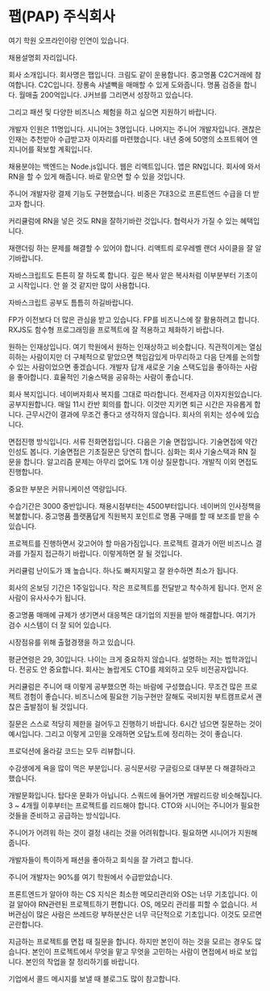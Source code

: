# 팹(PAP) 주식회사

여기 학원 오프라인이랑 인연이 있습니다.

채용설명회 자리입니다.

회사 소개입니다. 회사명은 팹입니다. 크림도 같이 운용합니다. 중고명품 C2C거래에 참여합니다. C2C입니다. 장롱속 샤낼빽을 매매할 수 있게 도와줍니다. 명품 검증을 합니다. 월매출 200억입니다. J커브를 그리면서 성장하고 있습니다.

그리고 패션 및 다양한 비즈니스 체험을 하고 싶으면 지원하기 바랍니다.

개발자 인원은 11명입니다. 시니어는 3명입니다. 나머지는 주니어 개발자입니다. 괜찮은 인재는 추천받아 수급받고자 이자리를 마련했습니다. 내년 중에 50명의 소프트웨어 엔지니어를 확보할 계획입니다.

채용분야는 백엔드는 Node.js입니다. 웹은 리액트입니다. 앱은 RN입니다. 회사에 와서 RN을 할 수 있게 해줍니다. 바로 맡으면 할 수 있을 것입니다.

주니어 개발자랑 결제 기능도 구현했습니다. 비중은 7대3으로 프론트엔드 수급을 더 받고자 합니다.

커리큘럼에 RN을 넣은 것도 RN을 잘하기바란 것입니다. 협력사가 가질 수 있는 혜택입니다.

재랜더링 하는 문제를 해결할 수 있어야 합니다. 리액트릐 로우레벨 랜더 사이클을 잘 알기바랍니다.

자바스크립트도 튼튼히 잘 하도록 합니다. 깊은 복사 앝은 복사처럼 이부분부터 기초이고 시작입니다. 안 쓸 것 같지만 많이 사용합니다.

자바스크립트 공부도 틈틈히 하길바랍니다.

FP가 이전보다 더 많은 관심을 받고 있습니다. FP를 비즈니스에 잘 활용하려고 합니다. RXJS도 함수형 프로그래밍을 프로젝트에 잘 적용하고 체화하기 바랍니다.

원하는 인재상입니다. 여기 학원에서 원하는 인재상하고 비슷합니다. 직관적이게는 열심히하는 사람이지만 더 구체적으로 맡았으면 책임감있게 마무리하고 다음 단계를 논의할 수 있는 사람이었으면 좋겠습니다. 개발자 답개 새로운 기술 스택도입을 좋아하는 사람을 좋아합니다. 효율적인 기술스택을 공유하는 사람이 좋습니다.

회사 복지입니다. 네이버자회사 복지를 그대로 따라합니다. 전세자금 이자지원있습니다. 공부지원합니다. 매일 11시 칸반 회의를 합니다. 이것만 지키면 퇴근 시간은 자유롭게 합니다. 근무시간이 결과에 무조건 좋다고 생각하지 않습니다. 회사의 위치는 성수에 있습니다.

면접진행 방식입니다. 서류 전화면접입니다. 다음은 기술 면접입니다. 기술면접에 약간 인성도 봅니다. 기술면접은 기초질문은 당연히 합니다. 심화는 회사 기술스택과 RN 질문을 합니다. 알고리즘 문제는 아무리 없어도 1개 이상 질문합니다. 개발직 이외 면접도 진행합니다.

중요한 부분은 커뮤니케이션 역량입니다.

수습기간은 3000 중반입니다. 채용시점부터는 4500부터입니다. 네이버의 인사정책을 복붙합니다. 중고명품 플랫폼답게 직원복지 포인트로 명품 구매를 할 때 보조를 받을 수 있습니다.

프로젝트를 진행하면서 갖고어야 할 마음가짐입니다. 프로젝트 결과가 어떤 비즈니스 결과를 가질지 접근하기 바랍니다. 이렇게하면 잘 될 것입니다.

커리큘럼 난이도가 꽤 높습니다. 하나도 빠지지말고 잘 완수하면 최소가 됩니다.

회사의 온보딩 기간은 1주일입니다. 작은 프로젝트를 전달받고 착수하게 됩니다. 먼저 온사람이 유사사수가 됩니다.

중고명품 매매에 규제가 생기면서 대응책은 대기업의 지원을 받아 해결합니다. 여기가 검수 시스템이 더 잘 되어 있습니다.

시장점유를 위해 출혈경쟁을 하고 있습니다.

평균연령은 29, 30입니다. 나이는 크게 중요하지 않습니다. 설명하는 저는 법학과입니다. 전공도 안 중요합니다. 회사는 놀랍게도 CTO를 제외하고 모두 비전공자입니다.

커리큘럼은 주니어 때 이렇게 공부했으면 하는 바람에 구성했습니다. 무조건 많은 프로젝트 경험이 좋습니다. 비즈니스에 필요한 기능구현만 잘해도 국비지원 부트캠프로서 괜찮은 출발점이 될 것입니다.

질문은 스스로 적당히 제한을 걸어두고 진행하기 바랍니다. 6시간 넘으면 질문하는 것이 예시입니다. 그리고 이렇게 고민을 오래하면 오답노트에 정리하는 것이 좋습니다.

프로덕션에 올라갈 코드는 모두 리뷰합니다.

수강생에게 욕을 많이 먹은 부분입니다. 공식문서랑 구글링으로 대부분 다 해결하라고 했습니다.

개발문화입니다. 탑다운 문화가 아닙니다. 스쿼드에 들어가면 개발리드랑 비슷해집니다. 3 ~ 4개월 이후부터는 프로젝트를 리드해야 합니다. CTO와 시니어는 주니어가 필요한 것들을 준비하고 공급하는 방식입니다.

주니어가 어려워 하는 것이 결정 내리는 것을 어려워합니다. 필요하면 시니어가 지원해줍니다.

개발자들이 특이하게 패션을 좋아하고 회식을 잘 가려고 합니다.

주니어 개발자는 90%를 여기 학원에서 수급받았습니다.

프론트엔드가 알아야 하는 CS 지식은 최소한 메모리관리와 OS는 너무 기초입니다. 이걸 알아야 RN관련된 프로젝트하기 편합니다. OS, 메모리 관리를 피할 수 없습니다. 서버관심이 많은 사람은 쓰레드랑 부하분산은 너무 극단적으로 기초입니다. 이것도 모르면 곤란합니다.

지금하는 프로젝트를 면접 때 질문을 합니다. 하지만 본인이 하는 것을 모르는 경우도 많습니다. 본인이 프로젝트에서 무엇을 맡고 무엇을 고민하는 사람이 면접에서 바로 보입니다. 본인의 작업을 잘 정리하기를 바랍니다.

기업에서 콜드 메시지를 보낼 때 블로그도 많이 참고합니다.
